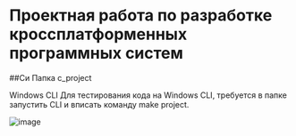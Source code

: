 # Проектная работа по разработке кроссплатформенных программных систем

##Си
Папка c_project

Windows CLI
Для тестирования кода на Windows CLI, требуется в папке запустить CLI и вписать команду make project.

![image](https://user-images.githubusercontent.com/78841412/207137710-e0d6c5bc-f886-406a-afe6-6efe45984816.png)
